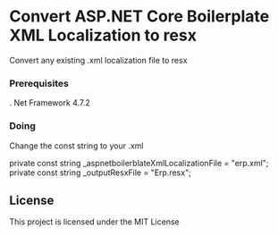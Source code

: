 ﻿# Convert ASP.NET Core Boilerplate XML Localization to resx 

Convert any existing .xml localization file to resx

### Prerequisites

. Net Framework 4.7.2

### Doing

Change the const string to your .xml

private const string _aspnetboilerblateXmlLocalizationFile = "erp.xml";
private const string _outputResxFile = "Erp.resx";


## License

This project is licensed under the MIT License